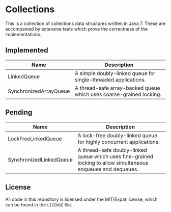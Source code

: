 Collections
===========

This is a collection of collections data structures written in Java 7. These are accompanied by extensive tests which prove the correctness of the implementations.

Implemented
-----------

Name                   | Description
---------------------- | -------------
LinkedQueue            | A simple doubly-linked queue for single-threaded applications.
SynchronizedArrayQueue | A thread-safe array-backed queue which uses coarse-grained locking.

Pending
-------

Name                    | Description
----------------------- | -------------
LockFreeLinkedQueue     | A lock-free doubly-linked queue for highly concurrent applications.
SynchronizedLinkedQueue | A thread-safe doubly-linked queue which uses fine-grained locking to allow simultaneous enqueues and dequeues.

License
-------

All code in this repository is licensed under the MIT/Expat license, which can be found in the `LICENSE` file.